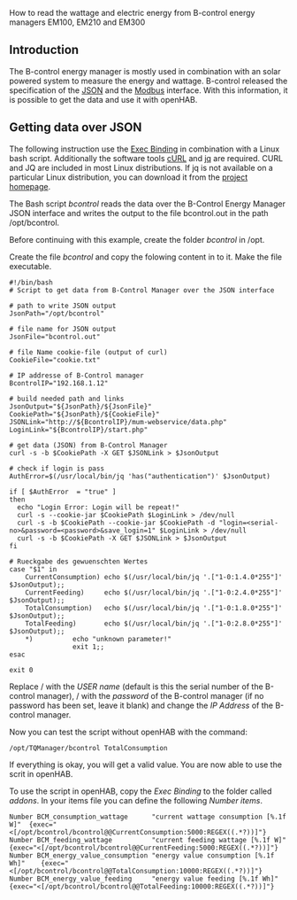 How to read the wattage and electric energy from B-control energy managers EM100, EM210 and EM300  

## Introduction
The B-control energy manager is mostly used in combination with an solar powered system to measure the energy and wattage. B-control released the specification of the
[JSON](http://www.b-control.com/fileadmin/Webdata/b-control/Uploads/Energiemanagement_PDF/B-control_Energy_Manager_-_JSON-API_0100.pdf)
and the
[Modbus](http://www.b-control.com/fileadmin/Webdata/b-control/Uploads/Energiemanagement_PDF/B-control_Energy_Manager_Modbus_Master.0100.pdf)
interface. With this information, it is possible to get the data and use it with openHAB.

## Getting data over JSON
The following instruction use the [Exec Binding](https://github.com/openhab/openhab/wiki/Exec-Binding)
in combination with a Linux bash script.
Additionally the software tools
[cURL](http://curl.haxx.se/)
and
[jq](http://stedolan.github.io/jq/)
are required.
CURL and JQ are included in most Linux distributions. If jq is not available on a particular Linux distribution,
you can download it from the [project homepage](http://stedolan.github.io/jq/).

The Bash script *bcontrol* reads the data over the B-Control Energy Manager JSON interface and writes the output to the file bcontrol.out in the path /opt/bcontrol.  

Before continuing with this example, create the folder *bcontrol* in /opt.  

Create the file *bcontrol* and copy the folowing content in to it. Make the file executable.  

```
#!/bin/bash
# Script to get data from B-Control Manager over the JSON interface

# path to write JSON output
JsonPath="/opt/bcontrol"

# file name for JSON output
JsonFile="bcontrol.out"

# file Name cookie-file (output of curl)
CookieFile="cookie.txt"

# IP addresse of B-Control manager
BcontrolIP="192.168.1.12"

# build needed path and links
JsonOutput="${JsonPath}/${JsonFile}"
CookiePath="${JsonPath}/${CookieFile}"
JSONLink="http://${BcontrolIP}/mum-webservice/data.php"
LoginLink="${BcontrolIP}/start.php"

# get data (JSON) from B-Control Manager
curl -s -b $CookiePath -X GET $JSONLink > $JsonOutput

# check if login is pass
AuthError=$(/usr/local/bin/jq 'has("authentication")' $JsonOutput)

if [ $AuthError  = "true" ]
then
  echo "Login Error: Login will be repeat!"
  curl -s --cookie-jar $CookiePath $LoginLink > /dev/null
  curl -s -b $CookiePath --cookie-jar $CookiePath -d "login=<serial-no>&password=<password>&save_login=1" $LoginLink > /dev/null
  curl -s -b $CookiePath -X GET $JSONLink > $JsonOutput
fi

# Rueckgabe des gewuenschten Wertes
case "$1" in
	CurrentConsumption)	echo $(/usr/local/bin/jq '.["1-0:1.4.0*255"]' $JsonOutput);;
	CurrentFeeding)		echo $(/usr/local/bin/jq '.["1-0:2.4.0*255"]' $JsonOutput);;
	TotalConsumption)	echo $(/usr/local/bin/jq '.["1-0:1.8.0*255"]' $JsonOutput);;
	TotalFeeding)		echo $(/usr/local/bin/jq '.["1-0:2.8.0*255"]' $JsonOutput);;
	*)			echo "unknown parameter!"
				exit 1;;
esac

exit 0
```  

Replace /<serial-no/> with the *USER name* (default is this the serial number of the B-control manager), /<password/> with the *password* of the B-control manager (if no password has been set, leave it blank) and change the *IP Address* of the B-control manager.


Now you can test the script without openHAB with the command:  
```
/opt/TQManager/bcontrol TotalConsumption
```  

If everything is okay, you will get a valid value. You are now able to use the scrit in openHAB.  

To use the script in openHAB, copy the *Exec Binding* to the folder called *addons*. In your items file you can define the following *Number items*.  

```
Number BCM_consumption_wattage		"current wattage consumption [%.1f W]"	{exec="<[/opt/bcontrol/bcontrol@@CurrentConsumption:5000:REGEX((.*?))]"}
Number BCM_feeding_wattage		    "current feeding wattage [%.1f W]"	    {exec="<[/opt/bcontrol/bcontrol@@CurrentFeeding:5000:REGEX((.*?))]"}
Number BCM_energy_value_consumption	"energy value consumption [%.1f Wh]"	{exec="<[/opt/bcontrol/bcontrol@@TotalConsumption:10000:REGEX((.*?))]"}
Number BCM_energy_value_feeding		"energy value feeding [%.1f Wh]"	    {exec="<[/opt/bcontrol/bcontrol@@TotalFeeding:10000:REGEX((.*?))]"}
```



